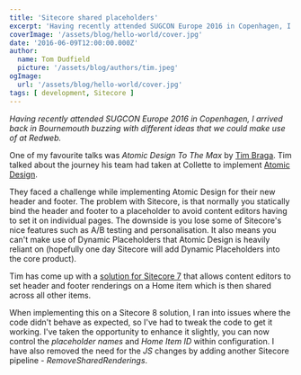 ```yaml
---
title: 'Sitecore shared placeholders'
excerpt: 'Having recently attended SUGCON Europe 2016 in Copenhagen, I arrived back in Bournemouth buzzing with different ideas that we could make use of at Redweb.'
coverImage: '/assets/blog/hello-world/cover.jpg'
date: '2016-06-09T12:00:00.000Z'
author:
  name: Tom Dudfield
  picture: '/assets/blog/authors/tim.jpeg'
ogImage:
  url: '/assets/blog/hello-world/cover.jpg'
tags: [ development, Sitecore ]
---
```


*Having recently attended SUGCON Europe 2016 in Copenhagen, I arrived back in Bournemouth buzzing with different ideas that we could make use of at Redweb.*

One of my favourite talks was *Atomic Design To The Max* by [Tim Braga](https://twitter.com/tbraga01). Tim talked about the journey his team had taken at Collette to implement [Atomic Design](https://allthingssitecore.com/2016/04/25/atomic-design-collette-style/).

They faced a challenge while implementing Atomic Design for their new header and footer. The problem with Sitecore, is that normally you statically bind the header and footer to a placeholder to avoid content editors having to set it on individual pages. The downside is you lose some of Sitecore's nice features such as A/B testing and personalisation. It also means you can't make use of Dynamic Placeholders that Atomic Design is heavily reliant on (hopefully one day Sitecore will add Dynamic Placeholders into the core product).

Tim has come up with a [solution for Sitecore 7](https://allthingssitecore.com/2016/04/25/atomic-design-engineering-challenge/) that allows content editors to set header and footer renderings on a Home item which is then shared across all other items.

When implementing this on a Sitecore 8 solution, I ran into issues where the code didn't behave as expected, so I've had to tweak the code to get it working. I've taken the opportunity to enhance it slightly, you can now control the *placeholder names* and *Home Item ID* within configuration. I have also removed the need for the *JS* changes by adding another Sitecore pipeline - *RemoveSharedRenderings*.

<script src="https://gist.github.com/TomDudfield/adf05764a8469a93278a16a220e073e1.js"></script>